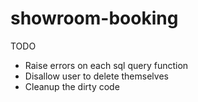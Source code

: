 # showroom-booking

TODO

- Raise errors on each sql query function
- Disallow user to delete themselves
- Cleanup the dirty code
